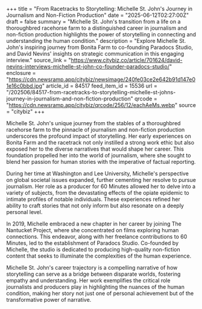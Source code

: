 +++
title = "From Racetracks to Storytelling: Michelle St. John's Journey in Journalism and Non-Fiction Production"
date = "2025-06-12T02:27:00Z"
draft = false
summary = "Michelle St. John's transition from a life on a thoroughbred racehorse farm to a distinguished career in journalism and non-fiction production highlights the power of storytelling in connecting and understanding the human condition."
description = "Explore Michelle St. John's inspiring journey from Bonita Farm to co-founding Paradocs Studio, and David Nevins' insights on strategic communication in this engaging interview."
source_link = "https://www.citybiz.co/article/701624/david-nevins-interviews-michelle-st-john-co-founder-paradocs-studio/"
enclosure = "https://cdn.newsramp.app/citybiz/newsimage/240fe03ce2e642b91d147e01e16c0bbd.jpg"
article_id = 84517
feed_item_id = 15536
url = "/202506/84517-from-racetracks-to-storytelling-michelle-st-johns-journey-in-journalism-and-non-fiction-production"
qrcode = "https://cdn.newsramp.app/citybiz/qrcode/256/12/eachAeMs.webp"
source = "citybiz"
+++

<p>Michelle St. John's unique journey from the stables of a thoroughbred racehorse farm to the pinnacle of journalism and non-fiction production underscores the profound impact of storytelling. Her early experiences on Bonita Farm and the racetrack not only instilled a strong work ethic but also exposed her to the diverse narratives that would shape her career. This foundation propelled her into the world of journalism, where she sought to blend her passion for human stories with the imperative of factual reporting.</p><p>During her time at Washington and Lee University, Michelle's perspective on global societal issues expanded, further cementing her resolve to pursue journalism. Her role as a producer for 60 Minutes allowed her to delve into a variety of subjects, from the devastating effects of the opiate epidemic to intimate profiles of notable individuals. These experiences refined her ability to craft stories that not only inform but also resonate on a deeply personal level.</p><p>In 2019, Michelle embraced a new chapter in her career by joining The Nantucket Project, where she concentrated on films exploring human connections. This endeavor, along with her freelance contributions to 60 Minutes, led to the establishment of Paradocs Studio. Co-founded by Michelle, the studio is dedicated to producing high-quality non-fiction content that seeks to illuminate the complexities of the human experience.</p><p>Michelle St. John's career trajectory is a compelling narrative of how storytelling can serve as a bridge between disparate worlds, fostering empathy and understanding. Her work exemplifies the critical role journalists and producers play in highlighting the nuances of the human condition, making her story not just one of personal achievement but of the transformative power of narrative.</p>
